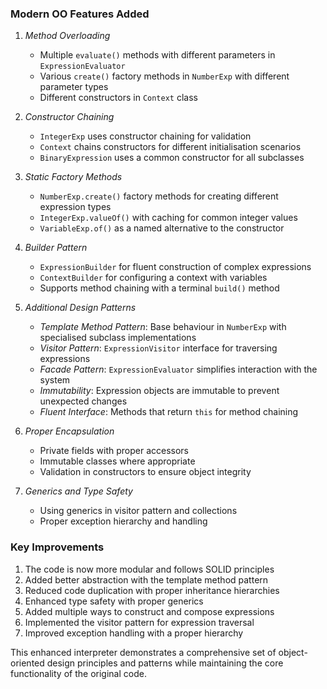
### Modern OO Features Added

1. *Method Overloading*
   - Multiple `evaluate()` methods with different parameters in `ExpressionEvaluator`
   - Various `create()` factory methods in `NumberExp` with different parameter types
   - Different constructors in `Context` class

2. *Constructor Chaining*
   - `IntegerExp` uses constructor chaining for validation
   - `Context` chains constructors for different initialisation scenarios
   - `BinaryExpression` uses a common constructor for all subclasses

3. *Static Factory Methods*
   - `NumberExp.create()` factory methods for creating different expression types
   - `IntegerExp.valueOf()` with caching for common integer values
   - `VariableExp.of()` as a named alternative to the constructor

4. *Builder Pattern*
   - `ExpressionBuilder` for fluent construction of complex expressions
   - `ContextBuilder` for configuring a context with variables
   - Supports method chaining with a terminal `build()` method

5. *Additional Design Patterns*
   - *Template Method Pattern*: Base behaviour in `NumberExp` with specialised subclass implementations
   - *Visitor Pattern*: `ExpressionVisitor` interface for traversing expressions
   - *Facade Pattern*: `ExpressionEvaluator` simplifies interaction with the system
   - *Immutability*: Expression objects are immutable to prevent unexpected changes
   - *Fluent Interface*: Methods that return `this` for method chaining

6. *Proper Encapsulation*
   - Private fields with proper accessors
   - Immutable classes where appropriate
   - Validation in constructors to ensure object integrity

7. *Generics and Type Safety*
   - Using generics in visitor pattern and collections
   - Proper exception hierarchy and handling

### Key Improvements

1. The code is now more modular and follows SOLID principles
2. Added better abstraction with the template method pattern
3. Reduced code duplication with proper inheritance hierarchies
4. Enhanced type safety with proper generics
5. Added multiple ways to construct and compose expressions
6. Implemented the visitor pattern for expression traversal
7. Improved exception handling with a proper hierarchy

This enhanced interpreter demonstrates a comprehensive set of object-oriented design principles
and patterns while maintaining the core functionality of the original code.
